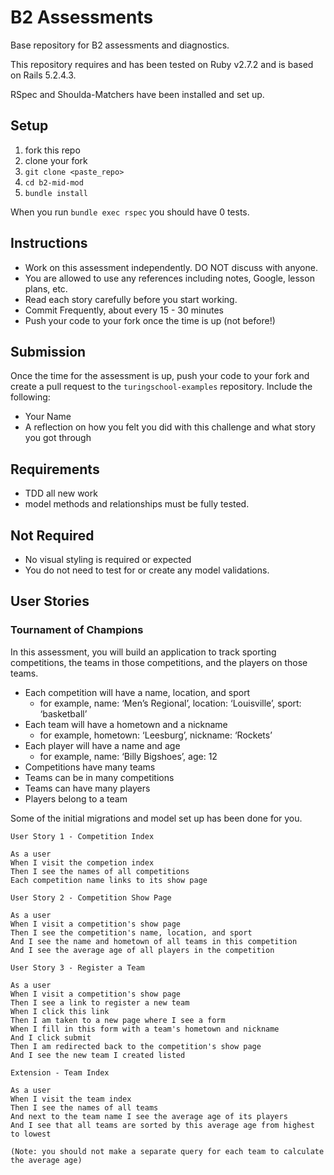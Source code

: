 # B2 Assessments

Base repository for B2 assessments and diagnostics.

This repository requires and has been tested on Ruby v2.7.2 and is based on Rails 5.2.4.3.

RSpec and Shoulda-Matchers have been installed and set up.

## Setup

1. fork this repo
2. clone your fork
3. `git clone <paste_repo>`
4. `cd b2-mid-mod`
5. `bundle install`

When you run `bundle exec rspec` you should have 0 tests.

## Instructions

* Work on this assessment independently. DO NOT discuss with anyone.
* You are allowed to use any references including notes, Google, lesson plans, etc.
* Read each story carefully before you start working.
* Commit Frequently, about every 15 - 30 minutes
* Push your code to your fork once the time is up (not before!)

## Submission

Once the time for the assessment is up, push your code to your fork and create a pull request to the `turingschool-examples` repository. Include the following:

* Your Name
* A reflection on how you felt you did with this challenge and what story you got through

## Requirements

* TDD all new work
* model methods and relationships must be fully tested.

## Not Required

* No visual styling is required or expected
* You do not need to test for or create any model validations.

## User Stories

### Tournament of Champions

In this assessment, you will build an application to track sporting competitions, the teams in those competitions, and the players on those teams.

* Each competition will have a name, location, and sport
  * for example, name: ‘Men’s Regional’, location: ‘Louisville’, sport: ‘basketball’
* Each team will have a hometown and a nickname
  * for example, hometown: ‘Leesburg’, nickname: ‘Rockets’
* Each player will have a name and age
  * for example, name: ‘Billy Bigshoes’, age: 12
* Competitions have many teams
* Teams can be in many competitions
* Teams can have many players
* Players belong to a team

Some of the initial migrations and model set up has been done for you.

```
User Story 1 - Competition Index

As a user
When I visit the competion index
Then I see the names of all competitions
Each competition name links to its show page
```

```
User Story 2 - Competition Show Page

As a user
When I visit a competition's show page
Then I see the competition's name, location, and sport
And I see the name and hometown of all teams in this competition
And I see the average age of all players in the competition
```
```
User Story 3 - Register a Team

As a user
When I visit a competition's show page
Then I see a link to register a new team
When I click this link
Then I am taken to a new page where I see a form
When I fill in this form with a team's hometown and nickname
And I click submit
Then I am redirected back to the competition's show page
And I see the new team I created listed
```

```
Extension - Team Index

As a user
When I visit the team index
Then I see the names of all teams
And next to the team name I see the average age of its players
And I see that all teams are sorted by this average age from highest to lowest

(Note: you should not make a separate query for each team to calculate the average age)
```
